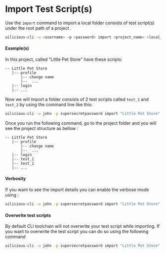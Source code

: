# Import Test Script(s)

Use the `import` command to import a local folder consists of test script(s) under the root path of a project .
```bash
uilicious-cli -u <username> -p <password> import <project_name> <local_test_directory>
```
#### Example(s)
 
In this project, called "Little Pet Store" have these scripts:
```
-- Little Pet Store
   |-- profile
       |-- change name
       |--  ...
   |-- login
   |-- ... 
```

Now we will import a folder consists of 2 test scripts called `test_1` and `test_2` by using the command line like this:
```bash
uilicious-cli -u john -p supersecretpassword import "Little Pet Store" "/home/user/name_of_test_directory/"
```
Once you run the following command, go to the project folder and you will see the project structure as bellow :
```
-- Little Pet Store
   |-- profile
       |-- change name
       |--  ...
   |-- login
   |-- test_1
   |-- test_2
   |-- ... 
```

#### Verbosity

If you want to see the import details you can enable the verbose mode using :

```bash
uilicious-cli -u john -p supersecretpassword import "Little Pet Store" "/home/user/name_of_test_directory/" --verbose
```

#### Overwrite test scripts

By default CLI toolchain will not overwrite your test script while importing. If you want to overwrite the test script you can do so using the following command

```bash
uilicious-cli -u john -p supersecretpassword import "Little Pet Store" "/home/user/name_of_test_directory/" --overwrite "y"
```